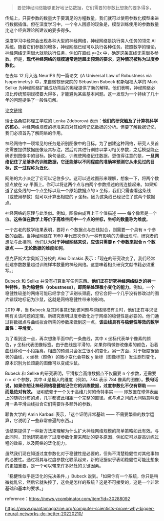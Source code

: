 >要使神经网络能够更好地记忆数据，它们需要的参数比想象的要多得多。

传统上，只要参数的数量大于要满足的方程数量，我们就可以使用参数化模型来进行数据插值。但在深度学习中，一个令人困惑的现象是，模型训练使用的参数数量比这个经典理论所建议的要多得多。

深度学习中经常会出现各种大型的神经网络，神经网络是执行类人任务的领先 AI 系统。随着它们参数的增多，神经网络已经可以执行各种任务。按照数学的理论，神经网络无需很大就能执行任务，例如在直线 y=2x 中，确定这条直线无需很多参数。但是，**现代神经网络的规模通常远远超出预测的要求，这种情况被称为过度参数化**。

在去年 12 月入选 NeurIPS 的一篇论文《A Universal Law of Robustness via Isoperimetry》中，来自微软研究院的 Sébastien Bubeck 和斯坦福大学的 Mark Sellke 为神经网络扩展成功背后的奥秘提供了新的解释。他们表明，神经网络必须比传统预期规模要大得多，才能避免某些基本问题。这一发现为一个持续了几十年的问题提供了一般性见解。

[论文链接](https://arxiv.org/abs/2105.12806)

瑞士洛桑联邦理工学院的 Lenka Zdeborová 表示：**他们的研究触及了计算机科学的核心**。神经网络规模的标准来自对其如何记忆数据的分析。但要了解数据记忆，我们必须首先了解网络的作用。

神经网络中一项常见的任务是识别图像中的目标。为了创建这种网络，研究人员首先需要提供数据图像及其标注，然后对其进行训练以学习相关参数，之后模型能正确识别图像中的目标。换句话说，训练使网络记住数据。更值得注意的是，**一旦网络记住了足够多的训练数据，它还能够以不同程度的准确率预测它从未见过的目标，这一过程称为泛化**。

网络的大小决定了它可以记住多少。这可以通过图形来理解，想象一下，将两个数据点放在 xy 平面上。你可以将这两个点与由两个参数描述的线连接起来。如果知道了这条线的一个点坐标以及一个原始数据点的 x 坐标，我们只需查看这条线（或使用参数）就可以计算出相应的 y 坐标。因为这条线已经记住了这两个数据点。

神经网络的原理与此类似。例如，图像由成百上千个值描述 —— 每个像素是一个值。**这些值在数学上等价于高维空间中一个点的坐标，坐标的数量称为维度**。

一个古老的数学结果表明，要将 n 个数据点与曲线拟合，则需要一个具有 n 个参数的函数。当神经网络在 1980 年代首次作为一种有影响的力量出现时，研究者的想法与此相同，他们认为**对于神经网络来说，应该只需要 n 个参数来拟合 n 个数据点 —— 无论数据的维度如何**。

德克萨斯大学奥斯汀分校的 Alex Dimakis 表示：「现在的研究改变了，我们经常创建参数数量超过训练样本数量的神经网络。这意味着相关研究文献书籍必须重写。」

Bubeck 和 Sellke 并没有打算重写任何东西。**他们正在研究神经网络缺乏的另一种特性，称为稳健性（robustness），即网络处理微小变化的能力**。例如，一个稳健性较差的网络可能已经学会了识别长颈鹿，但它会将一个几乎没有修改过的图片错误地标记为沙鼠，这就是网络稳健性带来的影响。 

2019 年，当 Bubeck 及其同事意识到该问题与网络规模有关时，他们正在寻求证明有关该问题的定理。新研究表明过度参数化对于网络的稳健性是必要的。他们通过将数据点与曲线拟合所需的参数来做到这一点，**该曲线具有与稳健性等效的数学属性：平滑度。**

为了看到这一点，再次想象平面中的一条曲线，其中 x 坐标代表单个像素的颜色，y 坐标代表图像标签。由于曲线是平滑的，如果你稍微修改像素的颜色，沿着曲线移动一小段距离，相应的预测只会发生很小的变化。另一方面，对于极度锯齿状的曲线，x 坐标（颜色）的微小变化会导致 y 坐标（图像标签）发生剧烈变化，原本识别为长颈鹿的图像可以变成沙鼠。

Bubeck 和 Sellke 的研究表明，平滑拟合高维数据点不仅需要 n 个参数，还需要 n × d 个参数，其中 d 是输入的维度（例如，784 表示 784 像素的图像）。**换句话说，如果你想让神经网络稳健地记住它的训练数据，过度参数化不仅有帮助 —— 而是绝对有效。** 证明依赖于一个关于高维几何的奇特事实 —— 即放置在球体表面上的随机分布的点，几乎都彼此相距一个完整的直径。点与点之间的大间隔意味着用一条平滑曲线拟合它们需要许多额外的参数。

耶鲁大学的 Amin Karbasi 表示，「这个证明非常基础 —— 不需要繁重的数学运算，它说明了一些非常普遍的东西。」

该结果提供了一种新方法来理解为什么扩大神经网络规模的简单策略如此有效。与此同时，其他研究揭示了过度参数化带来帮助的更多原因，例如它可以提高训练过程的效率，以及网络的泛化能力。

虽然我们现在知道过度参数化对于稳健性是必要的，但尚不清楚稳健性对其他事物的必要性。通过将其与过度参数化联系起来，新的证据似乎表明稳健性可能比想象的更加重要，是一个可以带来许多好处的关键因素。

「稳健性似乎是泛化的先决条件，」Bubeck 说到。「如果你有一个系统，你只是稍微扰乱它，然后它就失控了，这会是怎样的系统？这是不可接受的，这是一个非常基础和基本的要求。」

reference：https://news.ycombinator.com/item?id=30288092

https://www.quantamagazine.org/computer-scientists-prove-why-bigger-neural-networks-do-better-20220210/
